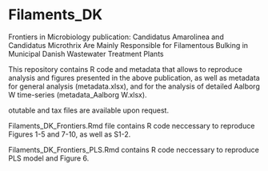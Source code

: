# Filaments_DK
Frontiers in Microbiology publication: Candidatus Amarolinea and Candidatus Microthrix Are Mainly Responsible for Filamentous Bulking in Municipal Danish Wastewater Treatment Plants

This repository contains R code and metadata that allows to reproduce analysis and figures presented in the above publication, as well as
metadata for general analysis (metadata.xlsx), and for the analysis of detailed Aalborg W time-series (metadata_Aalborg W.xlsx).

otutable and tax files are available upon request.

Filaments_DK_Frontiers.Rmd file contains R code neccessary to reproduce Figures 1-5 and 7-10, as well as S1-2.

Filaments_DK_Frontiers_PLS.Rmd contains R code neccessary to reproduce PLS model and Figure 6. 
